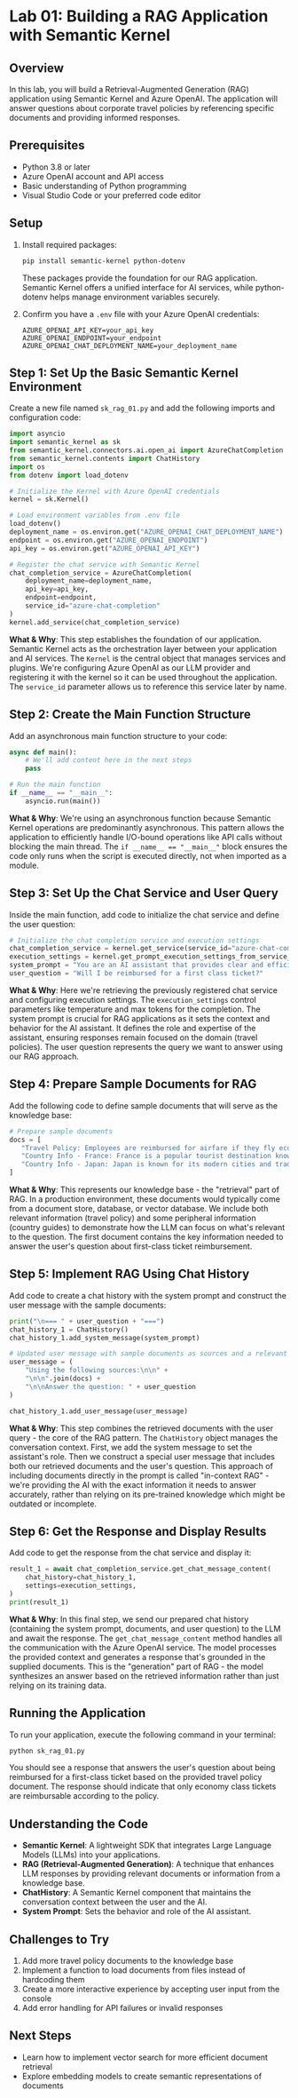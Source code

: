 # Lab 01: Building a RAG Application with Semantic Kernel

## Overview
In this lab, you will build a Retrieval-Augmented Generation (RAG) application using Semantic Kernel and Azure OpenAI. The application will answer questions about corporate travel policies by referencing specific documents and providing informed responses.

## Prerequisites
- Python 3.8 or later
- Azure OpenAI account and API access
- Basic understanding of Python programming
- Visual Studio Code or your preferred code editor

## Setup

1. Install required packages:
   ```bash
   pip install semantic-kernel python-dotenv
   ```
   These packages provide the foundation for our RAG application. Semantic Kernel offers a unified interface for AI services, while python-dotenv helps manage environment variables securely.

2. Confirm you have a `.env` file with your Azure OpenAI credentials:
   ```
   AZURE_OPENAI_API_KEY=your_api_key
   AZURE_OPENAI_ENDPOINT=your_endpoint
   AZURE_OPENAI_CHAT_DEPLOYMENT_NAME=your_deployment_name
   ```

## Step 1: Set Up the Basic Semantic Kernel Environment

Create a new file named `sk_rag_01.py` and add the following imports and configuration code:

```python
import asyncio
import semantic_kernel as sk
from semantic_kernel.connectors.ai.open_ai import AzureChatCompletion
from semantic_kernel.contents import ChatHistory
import os
from dotenv import load_dotenv

# Initialize the Kernel with Azure OpenAI credentials
kernel = sk.Kernel()

# Load environment variables from .env file
load_dotenv()
deployment_name = os.environ.get("AZURE_OPENAI_CHAT_DEPLOYMENT_NAME")
endpoint = os.environ.get("AZURE_OPENAI_ENDPOINT")
api_key = os.environ.get("AZURE_OPENAI_API_KEY")

# Register the chat service with Semantic Kernel
chat_completion_service = AzureChatCompletion(
    deployment_name=deployment_name,  
    api_key=api_key,
    endpoint=endpoint, 
    service_id="azure-chat-completion"
)
kernel.add_service(chat_completion_service)
```

**What & Why**: This step establishes the foundation of our application. Semantic Kernel acts as the orchestration layer between your application and AI services. The `Kernel` is the central object that manages services and plugins. We're configuring Azure OpenAI as our LLM provider and registering it with the kernel so it can be used throughout the application. The `service_id` parameter allows us to reference this service later by name.

## Step 2: Create the Main Function Structure

Add an asynchronous main function structure to your code:

```python
async def main():
    # We'll add content here in the next steps
    pass

# Run the main function
if __name__ == "__main__":
    asyncio.run(main())
```

**What & Why**: We're using an asynchronous function because Semantic Kernel operations are predominantly asynchronous. This pattern allows the application to efficiently handle I/O-bound operations like API calls without blocking the main thread. The `if __name__ == "__main__"` block ensures the code only runs when the script is executed directly, not when imported as a module.

## Step 3: Set Up the Chat Service and User Query

Inside the main function, add code to initialize the chat service and define the user question:

```python
# Initialize the chat completion service and execution settings
chat_completion_service = kernel.get_service(service_id="azure-chat-completion")
execution_settings = kernel.get_prompt_execution_settings_from_service_id("azure-chat-completion")
system_prompt = "You are an AI assistant that provides clear and efficient guidance on corporate travel policies, booking, expense management, and travel logistics."
user_question = "Will I be reimbursed for a first class ticket?"
```

**What & Why**: Here we're retrieving the previously registered chat service and configuring execution settings. The `execution_settings` control parameters like temperature and max tokens for the completion. The system prompt is crucial for RAG applications as it sets the context and behavior for the AI assistant. It defines the role and expertise of the assistant, ensuring responses remain focused on the domain (travel policies). The user question represents the query we want to answer using our RAG approach.

## Step 4: Prepare Sample Documents for RAG

Add the following code to define sample documents that will serve as the knowledge base:

```python
# Prepare sample documents
docs = [
   "Travel Policy: Employees are reimbursed for airfare if they fly economy class. Flights must be booked at least 2 weeks in advance.",
   "Country Info - France: France is a popular tourist destination known for its cuisine and landmarks like the Eiffel Tower. The currency is the Euro.",
   "Country Info - Japan: Japan is known for its modern cities and traditional culture. The capital is Tokyo and the currency is the Yen."
]
```

**What & Why**: This represents our knowledge base - the "retrieval" part of RAG. In a production environment, these documents would typically come from a document store, database, or vector database. We include both relevant information (travel policy) and some peripheral information (country guides) to demonstrate how the LLM can focus on what's relevant to the question. The first document contains the key information needed to answer the user's question about first-class ticket reimbursement.

## Step 5: Implement RAG Using Chat History

Add code to create a chat history with the system prompt and construct the user message with the sample documents:

```python
print("\n=== " + user_question + "===")
chat_history_1 = ChatHistory()
chat_history_1.add_system_message(system_prompt)

# Updated user message with sample documents as sources and a relevant query
user_message = (
    "Using the following sources:\n\n" +
    "\n\n".join(docs) +
    "\n\nAnswer the question: " + user_question
)

chat_history_1.add_user_message(user_message)
```

**What & Why**: This step combines the retrieved documents with the user query - the core of the RAG pattern. The `ChatHistory` object manages the conversation context. First, we add the system message to set the assistant's role. Then we construct a special user message that includes both our retrieved documents and the user's question. This approach of including documents directly in the prompt is called "in-context RAG" - we're providing the AI with the exact information it needs to answer accurately, rather than relying on its pre-trained knowledge which might be outdated or incomplete.

## Step 6: Get the Response and Display Results

Add code to get the response from the chat service and display it:

```python
result_1 = await chat_completion_service.get_chat_message_content(
    chat_history=chat_history_1,
    settings=execution_settings,
)
print(result_1)
```

**What & Why**: In this final step, we send our prepared chat history (containing the system prompt, documents, and user question) to the LLM and await the response. The `get_chat_message_content` method handles all the communication with the Azure OpenAI service. The model processes the provided context and generates a response that's grounded in the supplied documents. This is the "generation" part of RAG - the model synthesizes an answer based on the retrieved information rather than just relying on its training data.

## Running the Application

To run your application, execute the following command in your terminal:

```bash
python sk_rag_01.py
```

You should see a response that answers the user's question about being reimbursed for a first-class ticket based on the provided travel policy document. The response should indicate that only economy class tickets are reimbursable according to the policy.

## Understanding the Code

- **Semantic Kernel**: A lightweight SDK that integrates Large Language Models (LLMs) into your applications.
- **RAG (Retrieval-Augmented Generation)**: A technique that enhances LLM responses by providing relevant documents or information from a knowledge base.
- **ChatHistory**: A Semantic Kernel component that maintains the conversation context between the user and the AI.
- **System Prompt**: Sets the behavior and role of the AI assistant.

## Challenges to Try

1. Add more travel policy documents to the knowledge base
2. Implement a function to load documents from files instead of hardcoding them
3. Create a more interactive experience by accepting user input from the console
4. Add error handling for API failures or invalid responses

## Next Steps

- Learn how to implement vector search for more efficient document retrieval
- Explore embedding models to create semantic representations of documents

